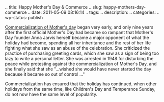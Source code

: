 .. title: Happy Mother's Day & Commerce 
.. slug: happy-mothers-day-commerce
.. date: 2011-05-09 08:16:14
.. tags: 
.. description: 
.. categories: 
.. wp-status: publish

<html><body><a href="http://en.wikipedia.org/wiki/Mother's_Day_(U.S.)#Commercialization">Commercialization of Mother's day</a> began very early, and only nine years after the first official Mother's Day had became so rampant that Mother's Day founder Anna Jarvis herself became a major opponent of what the holiday had become, spending all her inheritance and the rest of her life fighting what she saw as an abuse of the celebration. She criticized the practice of purchasing greeting cards, which she saw as a sign of being too lazy to write a personal letter. She was arrested in 1948 for disturbing the peace while protesting against the commercialization of Mother's Day, and she finally said that she "...wished she would have never started the day because it became so out of control ..."



Commercialization has ensured that the holiday has continued, when other holidays from the same time, like Children's Day and Temperance Sunday, do not now have the same level of popularity.</body></html>